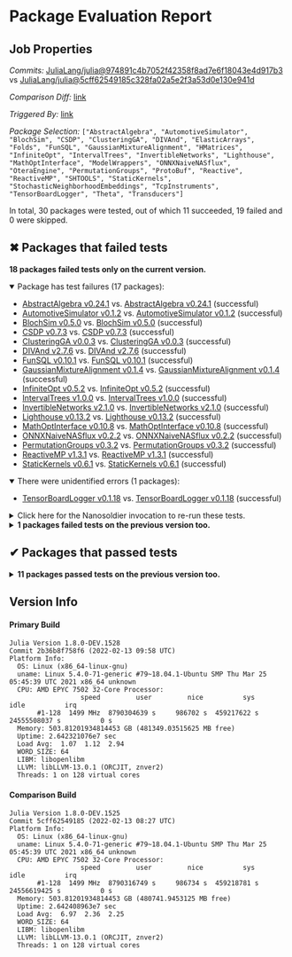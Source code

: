 # Package Evaluation Report

## Job Properties

*Commits:* [JuliaLang/julia@974891c4b7052f42358f8ad7e6f18043e4d917b3](https://github.com/JuliaLang/julia/commit/974891c4b7052f42358f8ad7e6f18043e4d917b3) vs [JuliaLang/julia@5cff62549185c328fa02a5e2f3a53d0e130e941d](https://github.com/JuliaLang/julia/commit/5cff62549185c328fa02a5e2f3a53d0e130e941d)

*Comparison Diff:* [link](https://github.com/JuliaLang/julia/compare/5cff62549185c328fa02a5e2f3a53d0e130e941d..974891c4b7052f42358f8ad7e6f18043e4d917b3)

*Triggered By:* [link](https://github.com/JuliaLang/julia/pull/43888#issuecomment-1037980702)

*Package Selection:* `["AbstractAlgebra", "AutomotiveSimulator", "BlochSim", "CSDP", "ClusteringGA", "DIVAnd", "ElasticArrays", "Folds", "FunSQL", "GaussianMixtureAlignment", "HMatrices", "InfiniteOpt", "IntervalTrees", "InvertibleNetworks", "Lighthouse", "MathOptInterface", "ModelWrappers", "ONNXNaiveNASflux", "OteraEngine", "PermutationGroups", "ProtoBuf", "Reactive", "ReactiveMP", "SHTOOLS", "StaticKernels", "StochasticNeighborhoodEmbeddings", "TcpInstruments", "TensorBoardLogger", "Theta", "Transducers"]`

In total, 30 packages were tested, out of which 11 succeeded, 19 failed and 0 were skipped.


## ✖ Packages that failed tests

**18 packages failed tests only on the current version.**

<details open><summary>Package has test failures (17 packages):</summary>
<p>


- [AbstractAlgebra v0.24.1](https://s3.amazonaws.com/julialang-reports/nanosoldier/pkgeval/by_hash/974891c_vs_5cff625/AbstractAlgebra.primary.log) vs. [AbstractAlgebra v0.24.1](https://s3.amazonaws.com/julialang-reports/nanosoldier/pkgeval/by_hash/974891c_vs_5cff625/AbstractAlgebra.against.log) (successful)
- [AutomotiveSimulator v0.1.2](https://s3.amazonaws.com/julialang-reports/nanosoldier/pkgeval/by_hash/974891c_vs_5cff625/AutomotiveSimulator.primary.log) vs. [AutomotiveSimulator v0.1.2](https://s3.amazonaws.com/julialang-reports/nanosoldier/pkgeval/by_hash/974891c_vs_5cff625/AutomotiveSimulator.against.log) (successful)
- [BlochSim v0.5.0](https://s3.amazonaws.com/julialang-reports/nanosoldier/pkgeval/by_hash/974891c_vs_5cff625/BlochSim.primary.log) vs. [BlochSim v0.5.0](https://s3.amazonaws.com/julialang-reports/nanosoldier/pkgeval/by_hash/974891c_vs_5cff625/BlochSim.against.log) (successful)
- [CSDP v0.7.3](https://s3.amazonaws.com/julialang-reports/nanosoldier/pkgeval/by_hash/974891c_vs_5cff625/CSDP.primary.log) vs. [CSDP v0.7.3](https://s3.amazonaws.com/julialang-reports/nanosoldier/pkgeval/by_hash/974891c_vs_5cff625/CSDP.against.log) (successful)
- [ClusteringGA v0.0.3](https://s3.amazonaws.com/julialang-reports/nanosoldier/pkgeval/by_hash/974891c_vs_5cff625/ClusteringGA.primary.log) vs. [ClusteringGA v0.0.3](https://s3.amazonaws.com/julialang-reports/nanosoldier/pkgeval/by_hash/974891c_vs_5cff625/ClusteringGA.against.log) (successful)
- [DIVAnd v2.7.6](https://s3.amazonaws.com/julialang-reports/nanosoldier/pkgeval/by_hash/974891c_vs_5cff625/DIVAnd.primary.log) vs. [DIVAnd v2.7.6](https://s3.amazonaws.com/julialang-reports/nanosoldier/pkgeval/by_hash/974891c_vs_5cff625/DIVAnd.against.log) (successful)
- [FunSQL v0.10.1](https://s3.amazonaws.com/julialang-reports/nanosoldier/pkgeval/by_hash/974891c_vs_5cff625/FunSQL.primary.log) vs. [FunSQL v0.10.1](https://s3.amazonaws.com/julialang-reports/nanosoldier/pkgeval/by_hash/974891c_vs_5cff625/FunSQL.against.log) (successful)
- [GaussianMixtureAlignment v0.1.4](https://s3.amazonaws.com/julialang-reports/nanosoldier/pkgeval/by_hash/974891c_vs_5cff625/GaussianMixtureAlignment.primary.log) vs. [GaussianMixtureAlignment v0.1.4](https://s3.amazonaws.com/julialang-reports/nanosoldier/pkgeval/by_hash/974891c_vs_5cff625/GaussianMixtureAlignment.against.log) (successful)
- [InfiniteOpt v0.5.2](https://s3.amazonaws.com/julialang-reports/nanosoldier/pkgeval/by_hash/974891c_vs_5cff625/InfiniteOpt.primary.log) vs. [InfiniteOpt v0.5.2](https://s3.amazonaws.com/julialang-reports/nanosoldier/pkgeval/by_hash/974891c_vs_5cff625/InfiniteOpt.against.log) (successful)
- [IntervalTrees v1.0.0](https://s3.amazonaws.com/julialang-reports/nanosoldier/pkgeval/by_hash/974891c_vs_5cff625/IntervalTrees.primary.log) vs. [IntervalTrees v1.0.0](https://s3.amazonaws.com/julialang-reports/nanosoldier/pkgeval/by_hash/974891c_vs_5cff625/IntervalTrees.against.log) (successful)
- [InvertibleNetworks v2.1.0](https://s3.amazonaws.com/julialang-reports/nanosoldier/pkgeval/by_hash/974891c_vs_5cff625/InvertibleNetworks.primary.log) vs. [InvertibleNetworks v2.1.0](https://s3.amazonaws.com/julialang-reports/nanosoldier/pkgeval/by_hash/974891c_vs_5cff625/InvertibleNetworks.against.log) (successful)
- [Lighthouse v0.13.2](https://s3.amazonaws.com/julialang-reports/nanosoldier/pkgeval/by_hash/974891c_vs_5cff625/Lighthouse.primary.log) vs. [Lighthouse v0.13.2](https://s3.amazonaws.com/julialang-reports/nanosoldier/pkgeval/by_hash/974891c_vs_5cff625/Lighthouse.against.log) (successful)
- [MathOptInterface v0.10.8](https://s3.amazonaws.com/julialang-reports/nanosoldier/pkgeval/by_hash/974891c_vs_5cff625/MathOptInterface.primary.log) vs. [MathOptInterface v0.10.8](https://s3.amazonaws.com/julialang-reports/nanosoldier/pkgeval/by_hash/974891c_vs_5cff625/MathOptInterface.against.log) (successful)
- [ONNXNaiveNASflux v0.2.2](https://s3.amazonaws.com/julialang-reports/nanosoldier/pkgeval/by_hash/974891c_vs_5cff625/ONNXNaiveNASflux.primary.log) vs. [ONNXNaiveNASflux v0.2.2](https://s3.amazonaws.com/julialang-reports/nanosoldier/pkgeval/by_hash/974891c_vs_5cff625/ONNXNaiveNASflux.against.log) (successful)
- [PermutationGroups v0.3.2](https://s3.amazonaws.com/julialang-reports/nanosoldier/pkgeval/by_hash/974891c_vs_5cff625/PermutationGroups.primary.log) vs. [PermutationGroups v0.3.2](https://s3.amazonaws.com/julialang-reports/nanosoldier/pkgeval/by_hash/974891c_vs_5cff625/PermutationGroups.against.log) (successful)
- [ReactiveMP v1.3.1](https://s3.amazonaws.com/julialang-reports/nanosoldier/pkgeval/by_hash/974891c_vs_5cff625/ReactiveMP.primary.log) vs. [ReactiveMP v1.3.1](https://s3.amazonaws.com/julialang-reports/nanosoldier/pkgeval/by_hash/974891c_vs_5cff625/ReactiveMP.against.log) (successful)
- [StaticKernels v0.6.1](https://s3.amazonaws.com/julialang-reports/nanosoldier/pkgeval/by_hash/974891c_vs_5cff625/StaticKernels.primary.log) vs. [StaticKernels v0.6.1](https://s3.amazonaws.com/julialang-reports/nanosoldier/pkgeval/by_hash/974891c_vs_5cff625/StaticKernels.against.log) (successful)

</p>
</details>

<details open><summary>There were unidentified errors (1 packages):</summary>
<p>


- [TensorBoardLogger v0.1.18](https://s3.amazonaws.com/julialang-reports/nanosoldier/pkgeval/by_hash/974891c_vs_5cff625/TensorBoardLogger.primary.log) vs. [TensorBoardLogger v0.1.18](https://s3.amazonaws.com/julialang-reports/nanosoldier/pkgeval/by_hash/974891c_vs_5cff625/TensorBoardLogger.against.log) (successful)

</p>
</details>

<details><summary>Click here for the Nanosoldier invocation to re-run these tests.</summary>
<p>

```
@nanosoldier `runtests(["AbstractAlgebra", "AutomotiveSimulator", "BlochSim", "CSDP", "ClusteringGA", "DIVAnd", "FunSQL", "GaussianMixtureAlignment", "InfiniteOpt", "IntervalTrees", "InvertibleNetworks", "Lighthouse", "MathOptInterface", "ONNXNaiveNASflux", "PermutationGroups", "ReactiveMP", "StaticKernels", "TensorBoardLogger"], vs = ":master")`
```

</p>
</details>


<details><summary><strong>1 packages failed tests on the previous version too.</strong></summary>
<p>

<details open><summary>Package has test failures (1 packages):</summary>
<p>


- [ProtoBuf v0.11.4](https://s3.amazonaws.com/julialang-reports/nanosoldier/pkgeval/by_hash/974891c_vs_5cff625/ProtoBuf.primary.log)

</p>
</details>

</p>
</details>


## ✔ Packages that passed tests

<details><summary><strong>11 packages passed tests on the previous version too.</strong></summary>
<p>

- [ElasticArrays v1.2.9](https://s3.amazonaws.com/julialang-reports/nanosoldier/pkgeval/by_hash/974891c_vs_5cff625/ElasticArrays.primary.log)
- [Folds v0.2.7](https://s3.amazonaws.com/julialang-reports/nanosoldier/pkgeval/by_hash/974891c_vs_5cff625/Folds.primary.log)
- [HMatrices v0.1.0](https://s3.amazonaws.com/julialang-reports/nanosoldier/pkgeval/by_hash/974891c_vs_5cff625/HMatrices.primary.log)
- [ModelWrappers v0.1.6](https://s3.amazonaws.com/julialang-reports/nanosoldier/pkgeval/by_hash/974891c_vs_5cff625/ModelWrappers.primary.log)
- [OteraEngine v0.1.3](https://s3.amazonaws.com/julialang-reports/nanosoldier/pkgeval/by_hash/974891c_vs_5cff625/OteraEngine.primary.log)
- [Reactive v0.8.3](https://s3.amazonaws.com/julialang-reports/nanosoldier/pkgeval/by_hash/974891c_vs_5cff625/Reactive.primary.log)
- [SHTOOLS v1.3.0](https://s3.amazonaws.com/julialang-reports/nanosoldier/pkgeval/by_hash/974891c_vs_5cff625/SHTOOLS.primary.log)
- [StochasticNeighborhoodEmbeddings v0.1.0](https://s3.amazonaws.com/julialang-reports/nanosoldier/pkgeval/by_hash/974891c_vs_5cff625/StochasticNeighborhoodEmbeddings.primary.log)
- [TcpInstruments v0.9.0](https://s3.amazonaws.com/julialang-reports/nanosoldier/pkgeval/by_hash/974891c_vs_5cff625/TcpInstruments.primary.log)
- [Theta v0.1.2](https://s3.amazonaws.com/julialang-reports/nanosoldier/pkgeval/by_hash/974891c_vs_5cff625/Theta.primary.log)
- [Transducers v0.4.72](https://s3.amazonaws.com/julialang-reports/nanosoldier/pkgeval/by_hash/974891c_vs_5cff625/Transducers.primary.log)

</p>
</details>


## Version Info

#### Primary Build

```
Julia Version 1.8.0-DEV.1528
Commit 2b36b8f758f6 (2022-02-13 09:58 UTC)
Platform Info:
  OS: Linux (x86_64-linux-gnu)
  uname: Linux 5.4.0-71-generic #79~18.04.1-Ubuntu SMP Thu Mar 25 05:45:39 UTC 2021 x86_64 unknown
  CPU: AMD EPYC 7502 32-Core Processor: 
                  speed         user         nice          sys         idle          irq
       #1-128  1499 MHz  8790304639 s     986702 s  459217622 s  24555508037 s          0 s
  Memory: 503.81201934814453 GB (481349.03515625 MB free)
  Uptime: 2.642321076e7 sec
  Load Avg:  1.07  1.12  2.94
  WORD_SIZE: 64
  LIBM: libopenlibm
  LLVM: libLLVM-13.0.1 (ORCJIT, znver2)
  Threads: 1 on 128 virtual cores

```

#### Comparison Build

```
Julia Version 1.8.0-DEV.1525
Commit 5cff62549185 (2022-02-13 08:27 UTC)
Platform Info:
  OS: Linux (x86_64-linux-gnu)
  uname: Linux 5.4.0-71-generic #79~18.04.1-Ubuntu SMP Thu Mar 25 05:45:39 UTC 2021 x86_64 unknown
  CPU: AMD EPYC 7502 32-Core Processor: 
                  speed         user         nice          sys         idle          irq
       #1-128  1499 MHz  8790316749 s     986734 s  459218781 s  24556619425 s          0 s
  Memory: 503.81201934814453 GB (480741.9453125 MB free)
  Uptime: 2.642408963e7 sec
  Load Avg:  6.97  2.36  2.25
  WORD_SIZE: 64
  LIBM: libopenlibm
  LLVM: libLLVM-13.0.1 (ORCJIT, znver2)
  Threads: 1 on 128 virtual cores

```
<!-- Generated on 2022-02-13T09:11:12.551 -->
